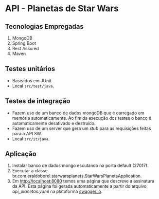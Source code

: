
# API - Planetas de Star Wars


## Tecnologias Empregadas

1. MongoDB
2. Spring Boot
3. Rest Assured
4. Maven


## Testes unitários

* Baseados em JUnit.
* Local ``src/test/java``.


## Testes de integração

* Fazem uso de um banco de dados mongoDB que é carregado em memória automaticamente. Ao fim da execução dos testes o banco é automaticamente desativado e destruído.
* Fazem uso de um server que gera um *stub* para as requisições feitas para a API SW. 
* Local ``src/it/java``.


## Aplicação

1. Instalar banco de dados mongo escutando na porta default (27017).
2. Executar a classe br.com.eraldoborel.starwarsplanets.StarWarsPlanetsApplication.
3. Em [http://localhost:8080](http://localhost:8080) temos uma página que descreve a assinatura da API. Esta página foi gerada automaticamente a partir do arquivo *api_planetas.yaml* na plataforma [swagger.io](http://swagger.io).
